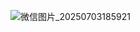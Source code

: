 ![微信图片_20250703185921](https://github.com/user-attachments/assets/8eafeaa2-6cdd-4a47-acb8-3dcbafda3963)
